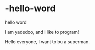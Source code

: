 # -hello-word
 hello word


I am yadedoo, and i like to program!

Hello everyone, I want to bu a superman.
